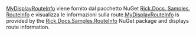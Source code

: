 <span data-ttu-id="c26f4-101">[MyDisplayRouteInfo](https://github.com/Rick-Anderson/RouteInfo/blob/master/Microsoft.Docs.Samples.RouteInfo/ControllerContextExtensions.cs) viene fornito dal pacchetto NuGet [Rick.Docs. Samples. RouteInfo](https://www.nuget.org/packages/Rick.Docs.Samples.RouteInfo) e visualizza le informazioni sulla route.</span><span class="sxs-lookup"><span data-stu-id="c26f4-101">[MyDisplayRouteInfo](https://github.com/Rick-Anderson/RouteInfo/blob/master/Microsoft.Docs.Samples.RouteInfo/ControllerContextExtensions.cs) is provided by the [Rick.Docs.Samples.RouteInfo](https://www.nuget.org/packages/Rick.Docs.Samples.RouteInfo) NuGet package and displays route information.</span></span>

